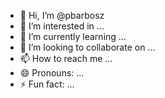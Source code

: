 - 👋 Hi, I’m @pbarbosz
- 👀 I’m interested in ...
- 🌱 I’m currently learning ...
- 💞️ I’m looking to collaborate on ...
- 📫 How to reach me ...
- 😄 Pronouns: ...
- ⚡ Fun fact: ...

<!---
pbarbosz/pbarbosz is a ✨ special ✨ repository because its `README.md` (this file) appears on your GitHub profile.
You can click the Preview link to take a look at your changes.
--->
